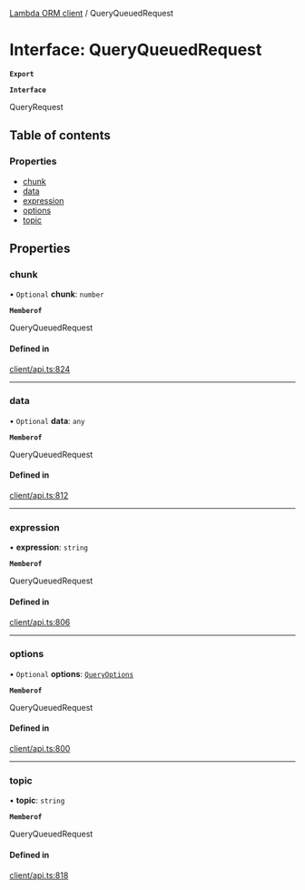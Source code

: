[Lambda ORM client](../README.md) / QueryQueuedRequest

# Interface: QueryQueuedRequest

**`Export`**

**`Interface`**

QueryRequest

## Table of contents

### Properties

- [chunk](QueryQueuedRequest.md#chunk)
- [data](QueryQueuedRequest.md#data)
- [expression](QueryQueuedRequest.md#expression)
- [options](QueryQueuedRequest.md#options)
- [topic](QueryQueuedRequest.md#topic)

## Properties

### chunk

• `Optional` **chunk**: `number`

**`Memberof`**

QueryQueuedRequest

#### Defined in

[client/api.ts:824](https://github.com/FlavioLionelRita/lambdaorm-client-node/blob/b17abbe/src/lib/client/api.ts#L824)

___

### data

• `Optional` **data**: `any`

**`Memberof`**

QueryQueuedRequest

#### Defined in

[client/api.ts:812](https://github.com/FlavioLionelRita/lambdaorm-client-node/blob/b17abbe/src/lib/client/api.ts#L812)

___

### expression

• **expression**: `string`

**`Memberof`**

QueryQueuedRequest

#### Defined in

[client/api.ts:806](https://github.com/FlavioLionelRita/lambdaorm-client-node/blob/b17abbe/src/lib/client/api.ts#L806)

___

### options

• `Optional` **options**: [`QueryOptions`](QueryOptions.md)

**`Memberof`**

QueryQueuedRequest

#### Defined in

[client/api.ts:800](https://github.com/FlavioLionelRita/lambdaorm-client-node/blob/b17abbe/src/lib/client/api.ts#L800)

___

### topic

• **topic**: `string`

**`Memberof`**

QueryQueuedRequest

#### Defined in

[client/api.ts:818](https://github.com/FlavioLionelRita/lambdaorm-client-node/blob/b17abbe/src/lib/client/api.ts#L818)
